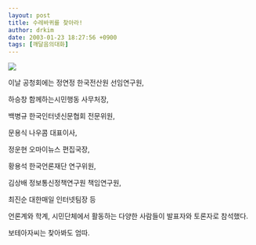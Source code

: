 ```yaml
---
layout: post
title: 수레바퀴를 찾아라!
author: drkim
date: 2003-01-23 18:27:56 +0900
tags: [깨달음의대화]
---
```

![](http://www.ohmynews.com/down/images/1/poet6_95922_1[1].JPG)
  
이날 공청회에는 정연정 한국전산원 선임연구원,
  
하승창 함께하는시민행동 사무처장,
  
백병규 한국인터넷신문협회 전문위원,
  
문용식 나우콤 대표이사,
  
정운현 오마이뉴스 편집국장,
  
황용석 한국언론재단 연구위원,
  
김상배 정보통신정책연구원 책임연구원,
  
최진순 대한매일 인터넷팀장 등
  
언론계와 학계, 시민단체에서 활동하는 다양한 사람들이 발표자와 토론자로 참석했다.
  

  
보테아자씨는 찾아봐도 엄따.